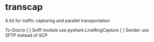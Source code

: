 # transcap
A kit for traffic capturing and parallel transportation

To-Dos:\n
[ ] Sniff module use pyshark.LiveRingCapture
[ ] Sender use SFTP instead of SCP
